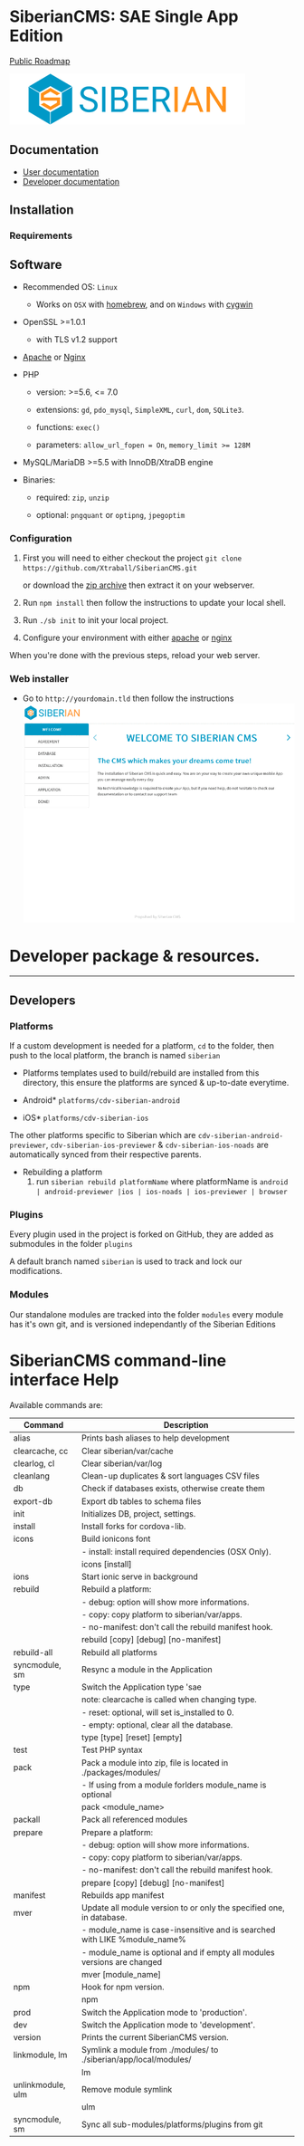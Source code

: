 # SiberianCMS: SAE Single App Edition

[Public Roadmap](http://board.siberiancms.com/b/7AYdMDEpFcmt3eZtb/siberiancms-public-roadmap)

![welcome](docs/siberiancms.png)

## Documentation

* [User documentation](http://doc.siberiancms.com)
* [Developer documentation](http://developer.siberiancms.com)

## Installation

### Requirements

## Software

* Recommended OS: `Linux`

    * Works on `OSX` with [homebrew](http://brew.sh/), and on `Windows` with [cygwin](https://www.cygwin.com/)
    
* OpenSSL >=1.0.1

    * with TLS v1.2 support

* [Apache](#apache) or [Nginx](#nginx)

* PHP

    * version: >=5.6, <= 7.0
    
    * extensions: `gd`, `pdo_mysql`, `SimpleXML`, `curl`, `dom`, `SQLite3`.
    
    * functions: `exec()`
    
    * parameters: `allow_url_fopen = On`, `memory_limit >= 128M`

* MySQL/MariaDB >=5.5 with InnoDB/XtraDB engine

* Binaries: 

    * required: `zip`, `unzip`

    * optional: `pngquant` or `optipng`, `jpegoptim`

### Configuration

1. First you will need to either checkout the project `git clone https://github.com/Xtraball/SiberianCMS.git`

    or download the [zip archive](https://github.com/Xtraball/Siberian/archive/master.zip) then extract it on your webserver.

2. Run `npm install` then follow the instructions to update your local shell.

3. Run `./sb init` to init your local project.

3. Configure your environment with either [apache](#apache) or [nginx](#nginx)

When you're done with the previous steps, reload your web server.

### Web installer

* Go to `http://yourdomain.tld` then follow the instructions
![welcome](docs/install-sae.gif)


# Developer package & resources.

---

## Developers

### Platforms

If a custom development is needed for a platform, `cd` to the folder, then push to the local platform, the branch is named `siberian`

- Platforms templates used to build/rebuild are installed from this directory, this ensure the platforms are synced & up-to-date everytime.

- Android* `platforms/cdv-siberian-android`
- iOS* `platforms/cdv-siberian-ios`

The other platforms specific to Siberian which are `cdv-siberian-android-previewer`, `cdv-siberian-ios-previewer` & `cdv-siberian-ios-noads` are automatically synced from their respective parents.

- Rebuilding a platform
    1. run `siberian rebuild platformName` where platformName is `android | android-previewer |ios | ios-noads | ios-previewer | browser`

### Plugins

Every plugin used in the project is forked on GitHub, they are added as submodules in the folder `plugins`

A default branch named `siberian` is used to track and lock our modifications.
    
### Modules

Our standalone modules are tracked into the folder `modules` every module has it's own git, and is versioned independantly of the Siberian Editions


# SiberianCMS command-line interface Help

Available commands are: 

|Command|Description|
|---|---|
|alias|Prints bash aliases to help development|
|clearcache, cc|Clear siberian/var/cache|
|clearlog, cl|Clear siberian/var/log|
|cleanlang|Clean-up duplicates & sort languages CSV files|
|db|Check if databases exists, otherwise create them|
|export-db|Export db tables to schema files|
|init|Initializes DB, project, settings.|
|install|Install forks for cordova-lib.|
|icons|Build ionicons font|
||- install: install required dependencies (OSX Only).|
||icons [install]|
|ions|Start ionic serve in background|
|rebuild|Rebuild a platform:|
||- debug: option will show more informations.|
||- copy: copy platform to siberian/var/apps.|
||- no-manifest: don't call the rebuild manifest hook.|
||rebuild <platform> [copy] [debug] [no-manifest]|
|rebuild-all|Rebuild all platforms|
|syncmodule, sm|Resync a module in the Application|
|type|Switch the Application type 'sae|mae|pe' or print the current if blank|
||note: clearcache is called when changing type.|
||- reset: optional, will set is_installed to 0.|
||- empty: optional, clear all the database.|
||type [type] [reset] [empty]|
|test|Test PHP syntax|
|pack|Pack a module into zip, file is located in ./packages/modules/|
||- If using from a module forlders module_name is optional|
||pack <module_name>|
|packall|Pack all referenced modules|
|prepare|Prepare a platform:|
||- debug: option will show more informations.|
||- copy: copy platform to siberian/var/apps.|
||- no-manifest: don't call the rebuild manifest hook.|
||prepare <platform> [copy] [debug] [no-manifest]|
|manifest|Rebuilds app manifest|
|mver|Update all module version to <version> or only the specified one, in database.|
||- module_name is case-insensitive and is searched with LIKE %module_name%|
||- module_name is optional and if empty all modules versions are changed|
||mver <version> [module_name]|
|npm|Hook for npm version.|
||npm <version>|
|prod|Switch the Application mode to 'production'.|
|dev|Switch the Application mode to 'development'.|
|version|Prints the current SiberianCMS version.|
|linkmodule, lm|Symlink a module from ./modules/ to ./siberian/app/local/modules/|
||lm <module>|
|unlinkmodule, ulm|Remove module symlink|
||ulm <module>|
|syncmodule, sm |Sync all sub-modules/platforms/plugins from git|
